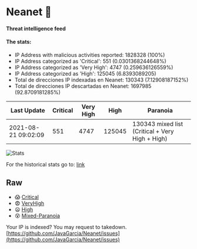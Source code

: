 # Neanet :hocho:
#### Threat intelligence feed
#### The stats:

- IP Address with malicious activities reported: 1828328 (100%)
- IP Address categorized as 'Critical':  551 (0.0301368244648%)
- IP Address categorized as 'Very High':  4747 (0.259636126559%)
- IP Address categorized as 'High':  125045 (6.8393089205)
- Total de direcciones IP indexadas en Neanet:  130343 (7.12908187152%)
- Total de direcciones IP descartadas en Neanet:  1697985 (92.8709181285%)

| Last Update | Critical | Very High | High | Paranoia |
| --- | --- | --- | --- | --- |
| 2021-08-21 09:02:09 | 551 | 4747 | 125045 | 130343 mixed list (Critical + Very High + High)|

![Stats](https://docs.google.com/spreadsheets/d/e/2PACX-1vSnaNMIXVabIpDJjufMlzH7poXnshF3mgd8Is1g9ytUEzVsP5my4Trn8f-xkoLLQ38xpL3HtmUexLo6/pubchart?oid=501124687&format=image)

For the historical stats go to: [link](/stats.csv)
## Raw
- :scream: [Critical](https://raw.githubusercontent.com/JavaGarcia/Neanet/master/blacklists/neanet_critical.txt)
- :fearful: [VeryHigh](https://raw.githubusercontent.com/JavaGarcia/Neanet/master/blacklists/neanet_veryHigh.txtt)
- :frowning: [High](https://raw.githubusercontent.com/JavaGarcia/Neanet/master/blacklists/neanet_high.txt)
- :dizzy_face: [Mixed-Paranoia](https://raw.githubusercontent.com/JavaGarcia/Neanet/master/blacklists/neanet_all.txt)


Your IP is indexed? You may request to takedown. [https://github.com/JavaGarcia/Neanet/issues](https://github.com/JavaGarcia/Neanet/issues)






























































































































































































































































































































































































































































































































































































































































































































































































































































































































































































































































































































































































































































































































































































































































































































































































































































































































































































































































































































































































































































































































































































































































































































































































































































































































































































































































































































































































































































































































































































































































































































































































































































































































































































































































































































































































































































































































































































































































































































































































































































































































































































































































































































































































































































































































































































































































































































































































































































































































































































































































































































































































































































































































































































































































































































































































































































































































































































































































































































































































































































































































































































































































































































































































































































































































































































































































































































































































































































































































































































































































































































































































































































































































































































































































































































































































































































































































































































































































































































































































































































































































































































































































































































































































































































































